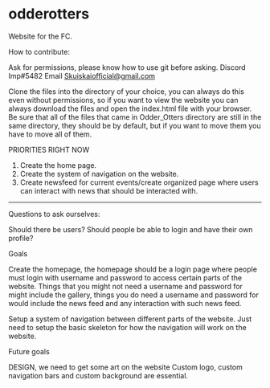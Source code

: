 # odderotters

Website for the FC. 

How to contribute:

Ask for permissions, please know how to use git before asking. Discord Imp#5482
 Email Skuiskaiofficial@gmail.com

Clone the files into the directory of your choice, you can always do this even without permissions, so if you want to view 
the website you can always download the files and open the index.html file with your browser. Be sure that all of the files 
that came in Odder_Otters directory are still in the same directory, they should be by default, but if you want to move them 
you have to move all of them. 

PRIORITIES RIGHT NOW

1. Create the home page.
2. Create the system of navigation on the website.
3. Create newsfeed for current events/create organized page where users can interact with news that should be interacted with.
------------------------------------------------------------------------------
Questions to ask ourselves: 

Should there be users?
Should people be able to login and have their own profile?

Goals

Create the homepage, the homepage should be a login page where people must login with username and password to access certain parts of the website. Things that you might not need a username and password for might include the gallery, things you do need a username and password for would include the news feed and any interaction with such news feed.

Setup a system of navigation between different parts of the website. Just need to setup the basic skeleton for how the navigation will work on the website.

Future goals

DESIGN, we need to get some art on the website
Custom logo, custom navigation bars and custom background are essential.
